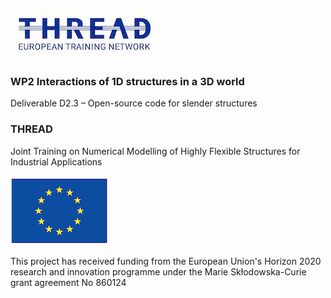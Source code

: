 ![This is an image](/profile/thread-logo.jpg) 
### WP2 Interactions of 1D structures in a 3D world
Deliverable D2.3 – Open-source code for slender structures
### THREAD 
Joint Training on Numerical Modelling of Highly Flexible Structures for Industrial Applications

![This is an image](/profile/flag_yellow.png)

This project has received funding from the European Union's Horizon 2020 research and innovation programme under the Marie Skłodowska-Curie grant agreement No 860124
